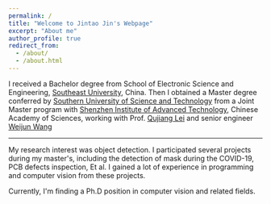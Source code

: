 ```yaml
---
permalink: /
title: "Welcome to Jintao Jin's Webpage"
excerpt: "About me"
author_profile: true
redirect_from: 
  - /about/
  - /about.html
---
```


I received a Bachelor degree from School of Electronic Science and Engineering, [Southeast University](https://www.seu.edu.cn/english/main.htm), China. Then I obtained a Master degree conferred by [Southern University of Science and Technology](https://www.sustech.edu.cn/en/) from a Joint Master program with [Shenzhen Institute of Advanced Technology](https://english.siat.ac.cn/), Chinese Academy of Sciences, working with Prof. [Qujiang Lei](https://people.ucas.edu.cn/~lei_qujiang?language=en) and senior engineer [Weijun Wang](https://people.ucas.edu.cn/~wwjexp?language=en)

----
My research interest was object detection. I participated several projects during my master's, including the detection of mask during the COVID-19, PCB defects inspection, Et al. I gained a lot of experience in programming and computer vision from these projects.
<!--Especially in the synthetic image detection field-->
Currently, I'm finding a Ph.D position in computer vision and related fields.
